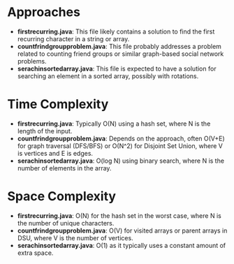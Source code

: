 # Approaches

- **firstrecurring.java**: This file likely contains a solution to find the first recurring character in a string or array.
- **countfrindgroupproblem.java**: This file probably addresses a problem related to counting friend groups or similar graph-based social network problems.
- **serachinsortedarray.java**: This file is expected to have a solution for searching an element in a sorted array, possibly with rotations.

# Time Complexity

- **firstrecurring.java**: Typically O(N) using a hash set, where N is the length of the input.
- **countfrindgroupproblem.java**: Depends on the approach, often O(V+E) for graph traversal (DFS/BFS) or O(N^2) for Disjoint Set Union, where V is vertices and E is edges.
- **serachinsortedarray.java**: O(log N) using binary search, where N is the number of elements in the array.

# Space Complexity

- **firstrecurring.java**: O(N) for the hash set in the worst case, where N is the number of unique characters.
- **countfrindgroupproblem.java**: O(V) for visited arrays or parent arrays in DSU, where V is the number of vertices.
- **serachinsortedarray.java**: O(1) as it typically uses a constant amount of extra space.